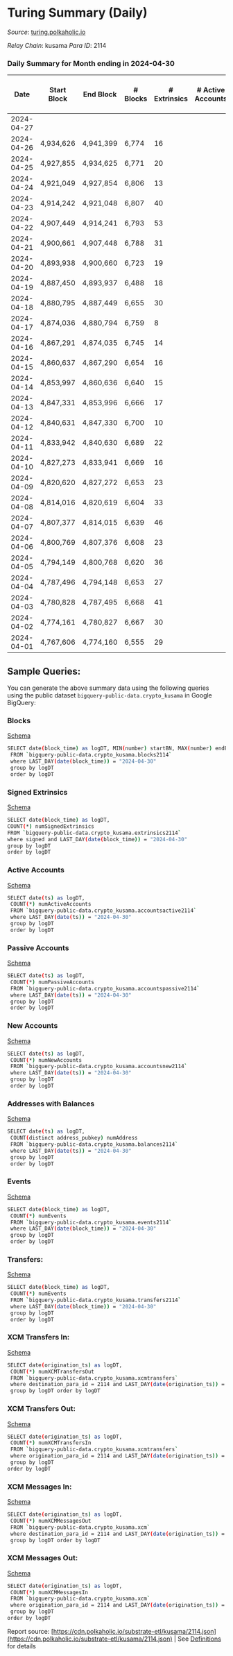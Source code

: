 # Turing Summary (Daily)

_Source_: [turing.polkaholic.io](https://turing.polkaholic.io)

*Relay Chain*: kusama
*Para ID*: 2114



### Daily Summary for Month ending in 2024-04-30


| Date    | Start Block | End Block | # Blocks | # Extrinsics | # Active Accounts | # Passive Accounts | # New Accounts | # Addresses | # Events  | # Transfers ($USD) | # XCM Transfers In ($USD) | # XCM Transfers Out ($USD) | # XCM In | # XCM Out | Issues |
|---------|-------------|-----------|----------|--------------|-------------------|--------------------|----------------|-------------|-----------|--------------------|---------------------------|----------------------------|----------|-----------|--------|
| 2024-04-27 |  |  |  |  |  |  |  |  |  |   |   |   |  |  |  |
| 2024-04-26 | 4,934,626 | 4,941,399 | 6,774 | 16 |  |  |  |  | 120,999 | 7  |   |   |  |  |  |
| 2024-04-25 | 4,927,855 | 4,934,625 | 6,771 | 20 |  |  |  |  | 112,114 | 7  |   |   |  |  |  |
| 2024-04-24 | 4,921,049 | 4,927,854 | 6,806 | 13 |  |  |  | 10,223 | 112,174 | 4  |   |   |  |  |  |
| 2024-04-23 | 4,914,242 | 4,921,048 | 6,807 | 40 |  |  |  | 10,223 | 121,408 | 20  |   |   |  |  |  |
| 2024-04-22 | 4,907,449 | 4,914,241 | 6,793 | 53 |  |  |  | 10,220 | 112,618 | 77  |   |   |  |  |  |
| 2024-04-21 | 4,900,661 | 4,907,448 | 6,788 | 31 |  |  |  |  | 112,256 | 9  |   |   |  |  |  |
| 2024-04-20 | 4,893,938 | 4,900,660 | 6,723 | 19 |  |  |  | 10,217 | 119,615 | 5  |   |   |  |  |  |
| 2024-04-19 | 4,887,450 | 4,893,937 | 6,488 | 18 |  |  |  | 10,217 | 99,581 | 3  |   |   |  |  |  |
| 2024-04-18 | 4,880,795 | 4,887,449 | 6,655 | 30 |  |  |  | 10,217 | 111,200 | 13  |   |   |  |  |  |
| 2024-04-17 | 4,874,036 | 4,880,794 | 6,759 | 8 |  |  |  | 10,217 | 120,852 | 3  |   |   |  |  |  |
| 2024-04-16 | 4,867,291 | 4,874,035 | 6,745 | 14 |  |  |  | 10,217 | 112,027 | 4  |   |   |  |  |  |
| 2024-04-15 | 4,860,637 | 4,867,290 | 6,654 | 16 |  |  |  | 10,216 | 111,852 | 6  |   |   |  |  |  |
| 2024-04-14 | 4,853,997 | 4,860,636 | 6,640 | 15 |  |  |  | 10,214 | 111,746 | 7  |   |   |  |  |  |
| 2024-04-13 | 4,847,331 | 4,853,996 | 6,666 | 17 |  |  |  | 10,213 | 111,782 | 4  |   |   |  |  |  |
| 2024-04-12 | 4,840,631 | 4,847,330 | 6,700 | 10 |  |  |  | 10,212 | 111,823 | 4  |   |   |  |  |  |
| 2024-04-11 | 4,833,942 | 4,840,630 | 6,689 | 22 |  |  |  | 10,212 | 118,858 | 12  |   |   |  |  |  |
| 2024-04-10 | 4,827,273 | 4,833,941 | 6,669 | 16 |  |  |  | 10,212 | 113,679 | 4  |   |   |  |  |  |
| 2024-04-09 | 4,820,620 | 4,827,272 | 6,653 | 23 |  |  |  | 10,210 | 111,821 | 7  |   |   |  |  |  |
| 2024-04-08 | 4,814,016 | 4,820,619 | 6,604 | 33 |  |  |  | 10,210 | 111,729 | 14  |   |   |  |  |  |
| 2024-04-07 | 4,807,377 | 4,814,015 | 6,639 | 46 |  |  |  | 10,209 | 111,995 | 13  |   |   |  |  |  |
| 2024-04-06 | 4,800,769 | 4,807,376 | 6,608 | 23 |  |  |  | 10,209 | 111,630 | 4  |   |   |  |  |  |
| 2024-04-05 | 4,794,149 | 4,800,768 | 6,620 | 36 |  |  |  | 10,209 | 111,715 | 9  |   |   |  |  |  |
| 2024-04-04 | 4,787,496 | 4,794,148 | 6,653 | 27 |  |  |  | 10,208 | 111,664 | 9  |   |   |  |  |  |
| 2024-04-03 | 4,780,828 | 4,787,495 | 6,668 | 41 |  |  |  | 10,208 | 111,690 | 4  |   |   |  |  |  |
| 2024-04-02 | 4,774,161 | 4,780,827 | 6,667 | 30 |  |  |  | 10,205 | 111,520 | 11  |   |   |  |  |  |
| 2024-04-01 | 4,767,606 | 4,774,160 | 6,555 | 29 |  |  |  | 10,205 | 111,262 | 4  |   |   |  |  |  |

## Sample Queries:
You can generate the above summary data using the following queries using the public dataset `bigquery-public-data.crypto_kusama` in Google BigQuery:


### Blocks 

[Schema](https://github.com/colorfulnotion/substrate-etl/blob/main/schema/blocks.json)

```bash
SELECT date(block_time) as logDT, MIN(number) startBN, MAX(number) endBN, COUNT(*) numBlocks 
 FROM `bigquery-public-data.crypto_kusama.blocks2114`  
 where LAST_DAY(date(block_time)) = "2024-04-30" 
 group by logDT 
 order by logDT
```

### Signed Extrinsics 

[Schema](https://github.com/colorfulnotion/substrate-etl/blob/main/schema/extrinsics.json)

```bash
SELECT date(block_time) as logDT, 
COUNT(*) numSignedExtrinsics 
FROM `bigquery-public-data.crypto_kusama.extrinsics2114`  
where signed and LAST_DAY(date(block_time)) = "2024-04-30" 
group by logDT 
order by logDT
```

### Active Accounts 

[Schema](https://github.com/colorfulnotion/substrate-etl/blob/main/schema/accountsactive.json)

```bash
SELECT date(ts) as logDT, 
 COUNT(*) numActiveAccounts 
 FROM `bigquery-public-data.crypto_kusama.accountsactive2114` 
 where LAST_DAY(date(ts)) = "2024-04-30" 
 group by logDT 
 order by logDT
```

### Passive Accounts 

[Schema](https://github.com/colorfulnotion/substrate-etl/blob/main/schema/accountspassive.json)

```bash
SELECT date(ts) as logDT, 
 COUNT(*) numPassiveAccounts 
 FROM `bigquery-public-data.crypto_kusama.accountspassive2114` 
 where LAST_DAY(date(ts)) = "2024-04-30" 
 group by logDT 
 order by logDT
```

### New Accounts 

[Schema](https://github.com/colorfulnotion/substrate-etl/blob/main/schema/accountsnew.json)

```bash
SELECT date(ts) as logDT, 
 COUNT(*) numNewAccounts 
 FROM `bigquery-public-data.crypto_kusama.accountsnew2114` 
 where LAST_DAY(date(ts)) = "2024-04-30" 
 group by logDT
 order by logDT
```

### Addresses with Balances 

[Schema](https://github.com/colorfulnotion/substrate-etl/blob/main/schema/balances.json)

```bash
SELECT date(ts) as logDT,
 COUNT(distinct address_pubkey) numAddress 
 FROM `bigquery-public-data.crypto_kusama.balances2114` 
 where LAST_DAY(date(ts)) = "2024-04-30" 
 group by logDT 
 order by logDT
```

### Events 

[Schema](https://github.com/colorfulnotion/substrate-etl/blob/main/schema/events.json)

```bash
SELECT date(block_time) as logDT, 
 COUNT(*) numEvents 
 FROM `bigquery-public-data.crypto_kusama.events2114` 
 where LAST_DAY(date(block_time)) = "2024-04-30" 
 group by logDT 
 order by logDT
```

### Transfers:

[Schema](https://github.com/colorfulnotion/substrate-etl/blob/main/schema/transfers.json)

```bash
SELECT date(block_time) as logDT, 
 COUNT(*) numEvents 
 FROM `bigquery-public-data.crypto_kusama.transfers2114` 
 where LAST_DAY(date(block_time)) = "2024-04-30" 
 group by logDT 
 order by logDT
```

### XCM Transfers In: 

[Schema](https://github.com/colorfulnotion/substrate-etl/blob/main/schema/xcmtransfers.json)

```bash
SELECT date(origination_ts) as logDT, 
 COUNT(*) numXCMTransfersOut 
 FROM `bigquery-public-data.crypto_kusama.xcmtransfers` 
 where destination_para_id = 2114 and LAST_DAY(date(origination_ts)) = "2024-04-30" 
 group by logDT order by logDT
```

### XCM Transfers Out: 

[Schema](https://github.com/colorfulnotion/substrate-etl/blob/main/schema/xcmtransfers.json)

```bash
SELECT date(origination_ts) as logDT, 
 COUNT(*) numXCMTransfersIn 
 FROM `bigquery-public-data.crypto_kusama.xcmtransfers` 
 where origination_para_id = 2114 and LAST_DAY(date(origination_ts)) = "2024-04-30" 
 group by logDT 
order by logDT
```

### XCM Messages In: 

[Schema](https://github.com/colorfulnotion/substrate-etl/blob/main/schema/xcm.json)

```bash
SELECT date(origination_ts) as logDT, 
 COUNT(*) numXCMMessagesOut 
 FROM `bigquery-public-data.crypto_kusama.xcm` 
 where destination_para_id = 2114 and LAST_DAY(date(origination_ts)) = "2024-04-30" 
 group by logDT order by logDT
```

### XCM Messages Out: 

[Schema](https://github.com/colorfulnotion/substrate-etl/blob/main/schema/xcm.json)

```bash
SELECT date(origination_ts) as logDT, 
 COUNT(*) numXCMMessagesIn 
 FROM `bigquery-public-data.crypto_kusama.xcm` 
 where origination_para_id = 2114 and LAST_DAY(date(origination_ts)) = "2024-04-30" 
 group by logDT 
order by logDT
```


Report source: [https://cdn.polkaholic.io/substrate-etl/kusama/2114.json](https://cdn.polkaholic.io/substrate-etl/kusama/2114.json) | See [Definitions](/DEFINITIONS.md) for details

